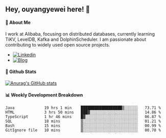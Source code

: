 ## Hey, ouyangyewei here! :wave:

#### :rocket: About Me
I work at Alibaba, focusing on distributed databases, currently learning TiKV, LevelDB, Kafka and DolphinScheduler. I am passionate about contributing to widely used open source projects.

- [![Linkedin](https://img.shields.io/badge/LinkedIn-ouyangyewei-blue)](https://www.linkedin.com/in/ouyangyewei/)
- [![Blog](https://img.shields.io/badge/Blog-yeweiouyang-orange)](https://blog.csdn.net/yeweiouyang)

#### :star2: Github Stats
[![Anurag's GitHub stats](https://github-readme-stats.vercel.app/api?username=ouyangyewei&show_icons=true&cache_seconds=3600&theme=tokyonight)](https://github.com/anuraghazra/github-readme-stats)

#### :bar_chart: Weekly Development Breakdown
<!--START_SECTION:waka-->

```text
Java             19 hrs 1 min    ██████████████████▒░░░░░░   73.71 %
HTML             3 hrs 50 mins   ███▓░░░░░░░░░░░░░░░░░░░░░   14.86 %
TypeScript       1 hr 46 mins    █▓░░░░░░░░░░░░░░░░░░░░░░░   06.87 %
SQL              18 mins         ▒░░░░░░░░░░░░░░░░░░░░░░░░   01.21 %
Bash             15 mins         ▒░░░░░░░░░░░░░░░░░░░░░░░░   00.99 %
GitIgnore file   10 mins         ▒░░░░░░░░░░░░░░░░░░░░░░░░   00.70 %
```

<!--END_SECTION:waka-->
